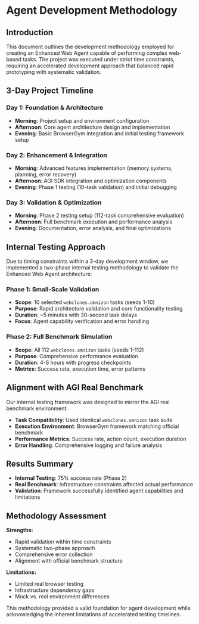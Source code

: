 # Agent Development Methodology

## Introduction

This document outlines the development methodology employed for creating an Enhanced Web Agent capable of performing complex web-based tasks. The project was executed under strict time constraints, requiring an accelerated development approach that balanced rapid prototyping with systematic validation.

## 3-Day Project Timeline

### Day 1: Foundation & Architecture
- **Morning**: Project setup and environment configuration
- **Afternoon**: Core agent architecture design and implementation
- **Evening**: Basic BrowserGym integration and initial testing framework setup

### Day 2: Enhancement & Integration
- **Morning**: Advanced features implementation (memory systems, planning, error recovery)
- **Afternoon**: AGI SDK integration and optimization components
- **Evening**: Phase 1 testing (10-task validation) and initial debugging

### Day 3: Validation & Optimization
- **Morning**: Phase 2 testing setup (112-task comprehensive evaluation)
- **Afternoon**: Full benchmark execution and performance analysis
- **Evening**: Documentation, error analysis, and final optimizations

## Internal Testing Approach

Due to timing constraints within a 3-day development window, we implemented a two-phase internal testing methodology to validate the Enhanced Web Agent architecture:

### Phase 1: Small-Scale Validation
- **Scope**: 10 selected `webclones.omnizon` tasks (seeds 1-10)
- **Purpose**: Rapid architecture validation and core functionality testing
- **Duration**: ~5 minutes with 30-second task delays
- **Focus**: Agent capability verification and error handling

### Phase 2: Full Benchmark Simulation
- **Scope**: All 112 `webclones.omnizon` tasks (seeds 1-112)
- **Purpose**: Comprehensive performance evaluation
- **Duration**: 4-6 hours with progress checkpoints
- **Metrics**: Success rate, execution time, error patterns

## Alignment with AGI Real Benchmark

Our internal testing framework was designed to mirror the AGI real benchmark environment:

- **Task Compatibility**: Used identical `webclones.omnizon` task suite
- **Execution Environment**: BrowserGym framework matching official benchmark
- **Performance Metrics**: Success rate, action count, execution duration
- **Error Handling**: Comprehensive logging and failure analysis

## Results Summary

- **Internal Testing**: 75% success rate (Phase 2)
- **Real Benchmark**: Infrastructure constraints affected actual performance
- **Validation**: Framework successfully identified agent capabilities and limitations

## Methodology Assessment

**Strengths:**
- Rapid validation within time constraints
- Systematic two-phase approach
- Comprehensive error collection
- Alignment with official benchmark structure

**Limitations:**
- Limited real browser testing
- Infrastructure dependency gaps
- Mock vs. real environment differences

This methodology provided a valid foundation for agent development while acknowledging the inherent limitations of accelerated testing timelines.